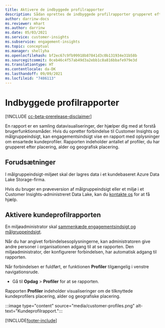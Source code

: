 ```yaml
---
title: Aktivere de indbyggede profilrapporter
description: Sådan oprettes de indbyggede profilrapporter grupperet efter område, alder og område.
author: darrinw-docs
ms.reviewer: mhart
ms.author: darrinw
ms.date: 05/03/2021
ms.service: customer-insights
ms.subservice: engagement-insights
ms.topic: conceptual
ms.manager: shellyha
ms.openlocfilehash: bf2ec67c9fb99918b87841d3c0b131934e31b58b
ms.sourcegitcommit: 0ceb46c4f57ab49d3a2ebb1c8a816bbafe979e3d
ms.translationtype: HT
ms.contentlocale: da-DK
ms.lasthandoff: 09/09/2021
ms.locfileid: "7486113"
---
```

# <a name="out-of-box-profile-reports"></a>Indbyggede profilrapporter

[!INCLUDE [cc-beta-prerelease-disclaimer](includes/cc-beta-prerelease-disclaimer.md)]

En rapport er en samling datavisualiseringer, der hjælper dig med at forstå brugerfunktionsmåder. Hvis du opretter forbindelse til Customer Insights og målgruppeindsigt, kan engagementsindsigt vise en rapport med oplysninger om ensartede kundeprofiler. Rapporten indeholder antallet af profiler, du har grupperet efter placering, alder og geografisk placering.

## <a name="prerequisites"></a>Forudsætninger

I målgruppeindsigt-miljøet skal der lagres data i et kundebaseret Azure Data Lake Storage-firma.

Hvis du bruger en prøveversion af målgruppeindsigt eller et miljø i et Customer Insights-administreret Data Lake, kan du [kontakte os](https://go.microsoft.com/fwlink/?linkid=2145734) for at få hjælp.  


## <a name="enable-the-customer-profile-report"></a>Aktivere kundeprofilrapporten

En miljøadministrator skal [sammenkæde engagementsindsigt og målgruppeindsigt](integrate-audience-insights-engagement-insights.md).

Når du har angivet forbindelsesoplysningerne, kan administratoren give andre personer i organisationen adgang til at se rapporten. Den miljøadministrator, der konfigurerer forbindelsen, har automatisk adgang til rapporten. 

Når forbindelsen er fuldført, er funktionen **Profiler** tilgængelig i venstre navigationsrude. 

- Gå til **Opdag** > **Profiler** for at se rapporten.

Rapporten **Profiler** indeholder visualiseringer om de tilknyttede kundeprofilers placering, alder og geografiske placering.

:::image type="content" source="media/customer-profiles.png" alt-text="Kundeprofilrapport.":::

[!INCLUDE[footer-include](../includes/footer-banner.md)]
